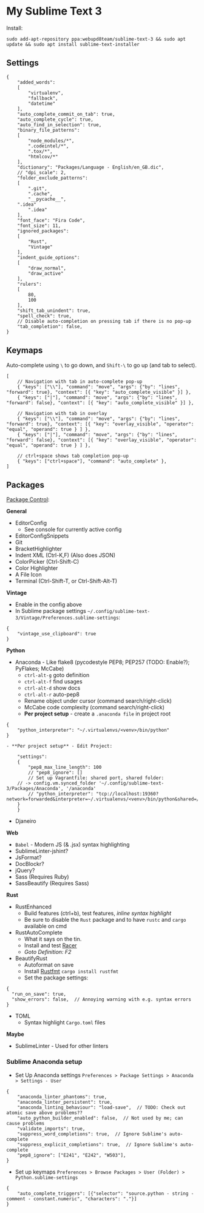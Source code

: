 # My Sublime Text 3

Install:

	sudo add-apt-repository ppa:webupd8team/sublime-text-3 && sudo apt update && sudo apt install sublime-text-installer


## Settings

```
{
    "added_words":
    [
        "virtualenv",
        "fallback",
        "datetime"
    ],
    "auto_complete_commit_on_tab": true,
    "auto_complete_cycle": true,
    "auto_find_in_selection": true,
    "binary_file_patterns":
    [
        "node_modules/*",
        ".codeintel/*",
        ".tox/*",
        "htmlcov/*"
    ],
    "dictionary": "Packages/Language - English/en_GB.dic",
    // "dpi_scale": 2,
    "folder_exclude_patterns":
    [
        ".git",
        ".cache",
        "__pycache__",
	".idea"
		".idea"
    ],
    "font_face": "Fira Code",
    "font_size": 11,
    "ignored_packages":
    [
        "Rust",
        "Vintage"
    ],
    "indent_guide_options":
    [
        "draw_normal",
        "draw_active"
    ],
    "rulers":
    [
        80,
        100
    ],
    "shift_tab_unindent": true,
    "spell_check": true,
    // Disable auto-completion on pressing tab if there is no pop-up
    "tab_completion": false,
}
```

## Keymaps

Auto-complete using `\` to go down, and `Shift-\` to go up (and tab to select).

```
[
    // Navigation with tab in auto-complete pop-up
    { "keys": ["\\"], "command": "move", "args": {"by": "lines", "forward": true}, "context": [{ "key": "auto_complete_visible" }] },
    { "keys": ["|"], "command": "move", "args": {"by": "lines", "forward": false}, "context": [{ "key": "auto_complete_visible" }] },

    // Navigation with tab in overlay
    { "keys": ["\\"], "command": "move", "args": {"by": "lines", "forward": true}, "context": [{ "key": "overlay_visible", "operator": "equal", "operand": true } ] },
    { "keys": ["|"], "command": "move", "args": {"by": "lines", "forward": false}, "context": [{ "key": "overlay_visible", "operator": "equal", "operand": true } ] },

    // ctrl+space shows tab completion pop-up
    { "keys": ["ctrl+space"], "command": "auto_complete" },
]
```

## Packages

[Package Control](https://packagecontrol.io/installation):

**General**

- EditorConfig
  - See console for currently active config
- EditorConfigSnippets
- Git
- BracketHighlighter
- Indent XML (Ctrl-K,F) (Also does JSON)
- ColorPicker (Ctrl-Shift-C)
- Color Highlighter
- A File Icon
- Terminal (Ctrl-Shift-T, or Ctrl-Shift-Alt-T)

**Vintage**

- Enable in the config above
- In Sublime package settings `~/.config/sublime-text-3/Vintage/Preferences.sublime-settings`:

```
{
    "vintage_use_clipboard": true
}
```

**Python**

- Anaconda - Like flake8 (pycodestyle PEP8; PEP257 (TODO: Enable?); PyFlakes; McCabe)
    - `ctrl-alt-g` goto definition
    - `ctrl-alt-f` find usages
    - `ctrl-alt-d` show docs
    - `ctrl-alt-r` auto-pep8
    - Rename object under cursor (command search/right-click)
    - McCabe code complexity (command search/right-click)
    - **Per project setup** - create a `.anaconda file` in project root
```
{
    "python_interpreter": "~/.virtualenvs/<venv>/bin/python"
}
```
    - **Per project setup** - Edit Project:
```
    "settings":
    {
        "pep8_max_line_length": 100
        // "pep8_ignore": []
        // Set up Vagrantfile: shared port, shared folder:
	// -> config.vm.synced_folder '~/.config/sublime-text-3/Packages/Anaconda', '/anaconda'
        // "python_interpreter": "tcp://localhost:19360?network=forwarded&interpreter=~/.virtualenvs/<venv>/bin/python&shared=/anaconda&pathmap=/home/test/code/<project>,/vagrant/<project>"
	}
    }
```
- Djaneiro

**Web**

- `Babel` - Modern JS (& .jsx) syntax highlighting
- SublimeLinter-jshint?
- JsFormat?
- DocBlockr?
- jQuery?
- Sass (Requires Ruby)
- SassBeautify (Requires Sass)

**Rust**

- RustEnhanced
  - Build features (ctrl+b), test features, *inline syntax highlight*
  - Be sure to disable the `Rust` package and to have `rustc` and `cargo` available on cmd
- RustAutoComplete
  - What it says on the tin.
  - Install and test [Racer](https://github.com/phildawes/racer)
  - *Goto Definition: F2*
- BeautifyRust
  - Autoformat on save
  - Install [Rustfmt](https://github.com/rust-lang-nursery/rustfmt) `cargo install rustfmt`
  - Set the package settings:
```
{
  "run_on_save": true,
  "show_errors": false,  // Annoying warning with e.g. syntax errors
}
```
- TOML
  - Syntax highlight `Cargo.toml` files

**Maybe**

- SublimeLinter - Used for other linters

### Sublime Anaconda setup

- Set Up Anaconda settings `Preferences > Package Settings > Anaconda > Settings - User`

```
{
    "anaconda_linter_phantoms": true,
    "anaconda_linter_persistent": true,
    "anaconda_linting_behaviour": "load-save",  // TODO: Check out atomic save above problems??
    "auto_python_builder_enabled": false,  // Not used by me; can cause problems
    "validate_imports": true,
    "suppress_word_completions": true,  // Ignore Sublime's auto-complete
    "suppress_explicit_completions": true,  // Ignore Sublime's auto-complete
    "pep8_ignore": ["E241", "E242", "W503"],
}
```

- Set up keymaps `Preferences > Browse Packages > User (Folder) > Python.sublime-settings`

```
{
    "auto_complete_triggers": [{"selector": "source.python - string - comment - constant.numeric", "characters": "."}]
}
```
